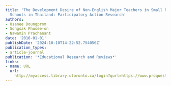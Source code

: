 ```yaml
---
title: 'The Development Desire of Non-English Major Teachers in Small Rural Primary
  Schools in Thailand: Participatory Action Research'
authors:
- Usanee Doungprom
- Songsak Phusee-on
- Nawamin Prachanant
date: '2016-01-01'
publishDate: '2024-10-10T14:22:52.754056Z'
publication_types:
- article-journal
publication: '*Educational Research and Reviews*'
links:
- name: URL
  url: 
    http://myaccess.library.utoronto.ca/login?qurl=https://www.proquest.com/docview/1871579592?accountid=14771&bdid=38382&_bd=mhQmEdIceEDU64E0ElKzcExDVLo%3D
---
```

